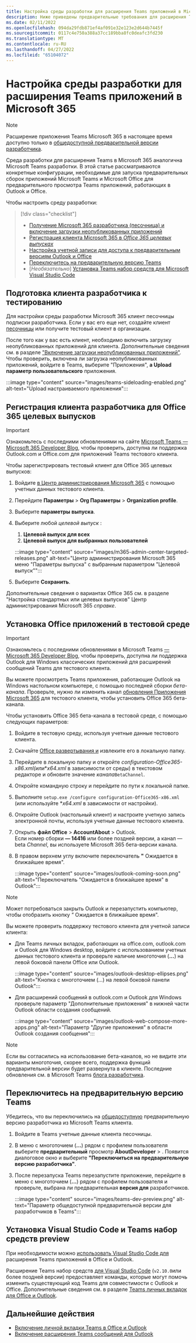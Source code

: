 ```yaml
---
title: Настройка среды разработки для расширения Teams приложений в Microsoft 365
description: Ниже приведены предварительные требования для расширения Teams приложений в Microsoft 365
ms.date: 02/11/2022
ms.openlocfilehash: 094da29fdb871ef4af091e32e123e2d644b7445f
ms.sourcegitcommit: 0117c4e750a388a37cc189bba8fc0deafc3fd230
ms.translationtype: MT
ms.contentlocale: ru-RU
ms.lasthandoff: 04/27/2022
ms.locfileid: "65104072"
---
```

# <a name="set-up-your-dev-environment-for-extending-teams-apps-across-microsoft-365"></a>Настройка среды разработки для расширения Teams приложений в Microsoft 365

> [!NOTE]
> Расширение приложения Teams Microsoft 365 в настоящее время доступно только в [общедоступной предварительной версии разработчика](~/resources/dev-preview/developer-preview-intro.md).

Среда разработки для расширения Teams в Microsoft 365 аналогична Microsoft Teams разработки. В этой статье рассматриваются конкретные конфигурации, необходимые для запуска предварительных сборок приложений Microsoft Teams и Microsoft Office для предварительного просмотра Teams приложений, работающих в Outlook и Office.

Чтобы настроить среду разработки:

> [!div class="checklist"]
>
> * [Получение Microsoft 365 разработчика (песочница) и включение загрузки неопубликованных приложений](#prepare-a-developer-tenant-for-testing)
> * [Регистрация клиента Microsoft 365 в *Office 365 целевых выпусках*](#enroll-your-developer-tenant-for-office-365-targeted-releases)
> * [Настройка учетной записи для доступа к предварительным версиям Outlook и Office](#install-office-apps-in-your-test-environment)
> * [Переключитесь на предварительную версию Teams](#switch-to-the-developer-preview-version-of-teams)
> * [*Необязательно*] [Установка Teams набор средств для Microsoft Visual Studio Code](#install-visual-studio-code-and-teams-toolkit-preview-extension)

## <a name="prepare-a-developer-tenant-for-testing"></a>Подготовка клиента разработчика к тестированию

Для настройки среды разработки Microsoft 365 клиент песочницы подписки разработчика. Если у вас его еще нет, создайте клиент [песочницы](/office/developer-program/microsoft-365-developer-program-get-started) или получите тестовый клиент в организации.

После того как у вас есть клиент, необходимо включить загрузку неопубликованных приложений для клиента. Дополнительные сведения см. в разделе ["Включение загрузки неопубликованных приложений"](/microsoftteams/platform/concepts/build-and-test/prepare-your-o365-tenant#enable-custom-teams-apps-and-turn-on-custom-app-uploading). Чтобы проверить, включена ли загрузка неопубликованных приложений, войдите в Teams, выберите "Приложения", **а Upload параметр пользовательского** приложения.

:::image type="content" source="images/teams-sideloading-enabled.png" alt-text="Upload настраиваемого приложения":::

## <a name="enroll-your-developer-tenant-for-office-365-targeted-releases"></a>Регистрация клиента разработчика для Office 365 целевых выпусков

> [!IMPORTANT]
> Ознакомьтесь с последними обновлениями на сайте [Microsoft Teams — Microsoft 365 Developer Blog](https://devblogs.microsoft.com/microsoft365dev/), чтобы проверить, доступна ли поддержка Outlook.com и Office.com для приложений Teams тестового клиента.

Чтобы зарегистрировать тестовый клиент для Office 365 целевых выпусков:

1. Войдите [в Центр администрирования Microsoft 365](https://admin.microsoft.com) с помощью учетных данных тестового клиента.
1. Перейдите **Параметры** >  **Org Параметры** >  **Organization profile**.
1. Выберите **параметры выпуска**.
1. Выберите любой *целевой выпуск* :
    1. **Целевой выпуск для всех**
    1. **Целевой выпуск для выбранных пользователей**

    :::image type="content" source="images/m365-admin-center-targeted-releases.png" alt-text="Центр администрирования Microsoft 365 меню &quot;Параметры выпуска&quot; с выбранным параметром &quot;Целевой выпуск&quot;":::

1. Выберите **Сохранить**.

Дополнительные сведения о вариантах Office 365 см. в разделе "[](/microsoft-365/admin/manage/release-options-in-office-365?view=o365-worldwide&preserve-view=true#targeted-release)Настройка стандартных или целевых выпусков" Центр администрирования Microsoft 365 *справке*.

## <a name="install-office-apps-in-your-test-environment"></a>Установка Office приложений в тестовой среде

> [!IMPORTANT]
> Ознакомьтесь с последними обновлениями в Microsoft Teams [— Microsoft 365 Developer Blog](https://devblogs.microsoft.com/microsoft365dev/), чтобы проверить, доступна ли поддержка Outlook для Windows классических приложений для расширений сообщений Teams для тестового клиента.

Вы можете просмотреть Teams приложения, работающие Outlook на Windows настольном компьютере, с помощью последней сборки *бета-канала*. Проверьте, нужно ли изменить канал [обновления Приложения Microsoft 365](/deployoffice/change-update-channels?WT.mc_id=M365-MVP-5002016) для тестового клиента, чтобы установить Office 365 бета-канала.

Чтобы установить Office 365 бета-канала в тестовой среде, с помощью следующих параметров:

1. Войдите в тестовую среду, используя учетные данные тестового клиента.
1. Скачайте [Office развертывания и](https://www.microsoft.com/download/details.aspx?id=49117) извлеките его в локальную папку.
1. Перейдите в локальную папку и откройте *configuration-Office365-x86.xml(или***x64.xml* в зависимости от среды) в текстовом редакторе и обновите значение *канала*`BetaChannel`.
1. Откройте командную строку и перейдите по пути к локальной папке.
1. Выполните `setup.exe /configure configuration-Office365-x86.xml` (или используйте **x64.xml* в зависимости от настройки).
1. Откройте Outlook (настольный клиент) и настроите учетную запись электронной почты, используя учетные данные тестового клиента.
1. Открыть **файл Office** >  **AccountAbout** >  Outlook.  
   Если номер сборки **— 14416** или более поздней версии, а канал — beta *Channel*, вы используете Microsoft 365 бета-версии канала.
1. В правом верхнем углу включите переключатель **"** Ожидается в ближайшее время".

    :::image type="content" source="images/outlook-coming-soon.png" alt-text="Переключатель &quot;Ожидается в ближайшее время&quot; в Outlook":::

> [!NOTE]
> Может потребоваться закрыть Outlook и перезапустить компьютер, чтобы отобразить кнопку *"* Ожидается в ближайшее время".

Вы можете проверить поддержку тестового клиента для учетной записи клиента:

* Для Teams личных вкладок, работающих на office.com, outlook.com и Outlook для Windows desktop, войдите с использованием учетных данных тестового клиента и проверьте наличие многоточия (**...**) на левой боковой панели Office или Outlook.

    :::image type="content" source="images/outlook-desktop-ellipses.png" alt-text="Кнопка с многоточием (...) на левой боковой панели Outlook":::

* Для расширений сообщений в outlook.com и Outlook для Windows проверьте параметр "Дополнительные приложения" в нижней  части Outlook области создания сообщений.

    :::image type="content" source="images/outlook-web-compose-more-apps.png" alt-text="Параметр &quot;Другие приложения&quot; в области Outlook создания сообщения":::

> [!NOTE]
> Если вы согласились на использование бета-каналов, но не видите эти варианты многоточия, скорее всего, поддержка функций предварительной версии будет развернута в клиенте. Последние обновления см. в Microsoft Teams [блога разработчика](https://devblogs.microsoft.com/microsoft365dev/).

## <a name="switch-to-the-developer-preview-version-of-teams"></a>Переключитесь на предварительную версию Teams

Убедитесь, что вы переключились на [общедоступную](../resources/dev-preview/developer-preview-intro.md) предварительную версию разработчика из Microsoft Teams клиента.

1. Войдите в Teams учетные данные клиента песочницы.
1. В меню с многоточием (**...**) рядом с профилем пользователя выберите **предварительный** просмотр **AboutDeveloper** > . Появится диалоговое окно и выберите **"Переключиться на предварительную версию разработчика"**.
1. После перезапуска Teams перезапустите приложение, перейдите в меню с многоточием (**...**) рядом с профилем пользователя и проверьте, выбрана ли предварительная **версия для** разработчиков.

    :::image type="content" source="images/teams-dev-preview.png" alt-text="Параметр общедоступной предварительной версии для разработчиков в Teams":::

## <a name="install-visual-studio-code-and-teams-toolkit-preview-extension"></a>Установка Visual Studio Code и Teams набор средств preview

При необходимости можно [использовать Visual Studio Code для](https://code.visualstudio.com/) расширения Teams приложений в Office и Outlook.

Расширение Teams набор средств [для Visual Studio Code](https://aka.ms/teams-toolkit) (`v2.10.0`или более поздней версии) предоставляет команды, которые могут помочь изменить существующий код Teams для совместимости с Outlook и Office. Дополнительные сведения см. в разделе [Teams личных вкладок для Office и Outlook](extend-m365-teams-personal-tab.md).

## <a name="next-steps"></a>Дальнейшие действия

* [Включение личной вкладки Teams в Office и Outlook](extend-m365-teams-personal-tab.md)
* [Включение расширения Teams сообщений для Outlook](extend-m365-teams-message-extension.md)
